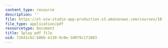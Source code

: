 ```yaml
---
content_type: resource
description: ''
file: https://ol-ocw-studio-app-production.s3.amazonaws.com/courses/18-02sc-multivariable-calculus-fall-2010/72641c62b86be1309c0e3d079c171063_9rVojYcPeoU.pdf
file_type: application/pdf
resourcetype: Document
title: 3play pdf file
uid: 72641c62-b86b-e130-9c0e-3d079c171063
---
```

